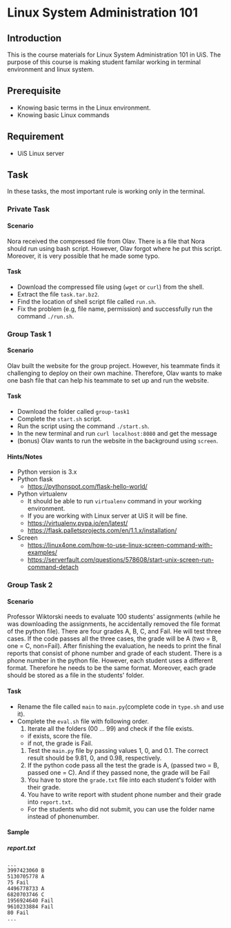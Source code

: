 # Linux System Administration 101

## Introduction
This is the course materials for Linux System Administration 101 in UiS. The purpose of this course is making student familar working in terminal environment and linux system.

## Prerequisite
- Knowing basic terms in the Linux environment.
- Knowing basic Linux commands

## Requirement
- UiS Linux server

## Task
In these tasks, the most important rule is working only in the terminal.

### Private Task
#### Scenario
Nora received the compressed file from Olav. There is a file that Nora should run using bash script.
However, Olav forgot where he put this script. Moreover, it is very possible that he made some typo.
#### Task
- Download the compressed file using (`wget` or `curl`) from the shell.
- Extract the file `task.tar.bz2`.
- Find the location of shell script file called `run.sh`.
- Fix the problem (e.g, file name, permission) and successfully run the command `./run.sh`.

### Group Task 1
#### Scenario
Olav built the website for the group project. However, his teammate finds it challenging to deploy on their own machine. Therefore, Olav wants to make one bash file that can help his teammate to set up and run the website.
#### Task
- Download the folder called `group-task1`
- Complete the `start.sh` script.
- Run the script using the command `./start.sh`.
- In the new terminal and run `curl localhost:8080` and get the message
- (bonus) Olav wants to run the website in the background using `screen`.

#### Hints/Notes
- Python version is 3.x
- Python flask
  - https://pythonspot.com/flask-hello-world/
- Python virtualenv
  - It should be able to run `virtualenv` command in your working environment.
  - If you are working with Linux server at UiS it will be fine.
  - https://virtualenv.pypa.io/en/latest/
  - https://flask.palletsprojects.com/en/1.1.x/installation/
- Screen
  - https://linux4one.com/how-to-use-linux-screen-command-with-examples/
  - https://serverfault.com/questions/578608/start-unix-screen-run-command-detach

### Group Task 2
#### Scenario
Professor Wiktorski needs to evaluate 100 students' assignments (while he was downloading the assignments, he accidentally removed the file format of the python file). There are four grades A, B, C, and Fail. He will test three cases. If the code passes all the three cases, the grade will be A (two = B, one = C, non=Fail). After finishing the evaluation, he needs to print the final reports that consist of phone number and grade of each student. There is a phone number in the python file. However, each student uses a different format. Therefore he needs to be the same format. Moreover, each grade should be stored as a file in the students' folder.

#### Task
- Rename the file called `main` to `main.py`(complete code in `type.sh` and use it).
- Complete the `eval.sh` file with following order.
  1. Iterate all the folders (00 ... 99) and check if the file exists.
    - if exists, score the file.
    - if not, the grade is Fail.
  1. Test the `main.py` file by passing values 1, 0, and 0.1. The correct result should be 9.81, 0, and 0.98, respectively.
  1. If the python code pass all the test the grade is A, (passed two = B, passed one = C). And if they passed none, the grade will be Fail
  1. You have to store the `grade.txt` file into each student's folder with their grade.
  1. You have to write report with student phone number and their grade into `report.txt`.
    - For the students who did not submit, you can use the folder name instead of phonenumber.


#### Sample
##### report.txt
```
...
3997423060 B
5130705778 A
75 Fail
4496778733 A
6820703746 C
1956924640 Fail
9610233884 Fail
80 Fail
...
```

